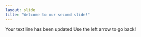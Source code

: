 ```yaml
---
layout: slide
title: "Welcome to our second slide!"
---
```

Your text line has been updated
Use the left arrow to go back!
